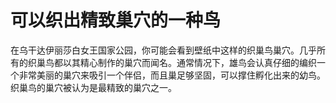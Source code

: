 # 可以织出精致巢穴的一种鸟

在乌干达伊丽莎白女王国家公园，你可能会看到壁纸中这样的织巢鸟巢穴。几乎所有的织巢鸟都以其精心制作的巢穴而闻名。通常情况下，雄鸟会认真仔细的编织一个非常美丽的巢穴来吸引一个伴侣，而且巢足够坚固，可以撑住孵化出来的幼鸟。织巢鸟的巢穴被认为是最精致的巢穴之一。


